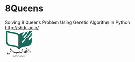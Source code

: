 # 8Queens
Solving 8 Queens Problem Using Genetic Algorithm In Python
<br>
http://shdu.ac.ir/
<br>
![alt text](https://raw.githubusercontent.com/mohsenf35/8Queens/master/Picture.png)

